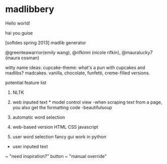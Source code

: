 madlibbery
==========

Hello world!

hai you guise

[softdes spring 2013] madlib generator 

@greenteawarrior(emily wang), 
@rifkinni (nicole rifkin), 
@mauralucky7 (maura cosman)

witty name ideas:
	cupcake-theme:
		what's a pun with cupcakes and madlibs?
			madcakes.
		vanilla, chocolate, funfetti, creme-filled versions.

potential feature list

1. NLTK
2. web inputed text *
	model control view
		-when scraping text from a page, you also get the formatting code
		-beautifulsoup

3. automatic word selection
4. web-based version
	HTML
	CSS
	javascript

5. user word selection
	fancy gui work in python 

- user inputed text 

~ "need inspiration?" button
~ "manual override"
